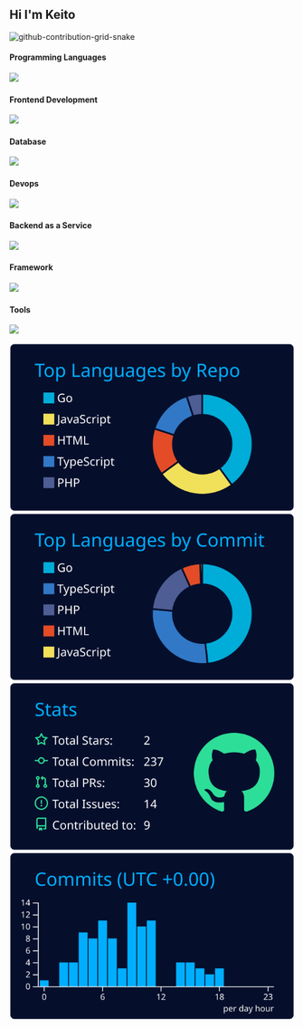## Hi I'm Keito

![github-contribution-grid-snake](https://raw.githubusercontent.com/mori-kei/mori-kei/master/img/snake.svg) 
<h4 align="left">Programming Languages</h4>
<img src="https://skillicons.dev/icons?i=js,ts,go,php">

<h4 align="left">Frontend Development</h4>
<img src="https://skillicons.dev/icons?i=react,html,css,sass,tailwind">




<h4 align="left">Database</h4>
<img src="https://skillicons.dev/icons?i=mysql,postgres">


<h4 align="left">Devops</h4>
<img src="https://skillicons.dev/icons?i=docker">

<h4 align="left">Backend as a Service</h4>
<img src="https://skillicons.dev/icons?i=firebase,heroku">

<h4 align="left">Framework</h4>
<img src="https://skillicons.dev/icons?i=laravel">


<h4 align="left">Tools</h4>
<img src="https://skillicons.dev/icons?i=github,git,postman,linux,xd,figma">

[![](https://raw.githubusercontent.com/mori-kei/mori-kei/main/profile-summary-card-output/algolia/1-repos-per-language.svg)](https://github.com/vn7n24fzkq/github-profile-summary-cards) [![](https://raw.githubusercontent.com/mori-kei/mori-kei/main/profile-summary-card-output/algolia/2-most-commit-language.svg)](https://github.com/vn7n24fzkq/github-profile-summary-cards)
[![](https://raw.githubusercontent.com/mori-kei/mori-kei/main/profile-summary-card-output/algolia/3-stats.svg)](https://github.com/vn7n24fzkq/github-profile-summary-cards) [![](https://raw.githubusercontent.com/mori-kei/mori-kei/main/profile-summary-card-output/algolia/4-productive-time.svg)](https://github.com/vn7n24fzkq/github-profile-summary-cards)
